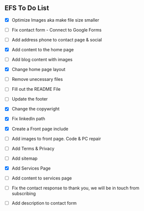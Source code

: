 ## EFS To Do List

- [x] Optimize Images aka make file size smaller
- [ ] Fix contact form - Connect to Google Forms
- [ ] Add address phone to contact page & social
- [x] Add content to the home page
- [ ] Add blog content with images
- [x] Change home page layout
- [ ] Remove unecessary files
- [ ] Fill out the README File
- [ ] Update the footer
- [x] Change the copywright
- [x] Fix linkedIn path
- [x] Create a Front page include
- [ ] Add images to front page. Code & PC repair
- [ ] Add Terms & Privacy
- [ ] Add sitemap 
- [x] Add Services Page
- [ ] Add content to services page
- [ ] Fix the contact response to thank you, we will be in touch from subscribing
- [ ] Add description to contact form

